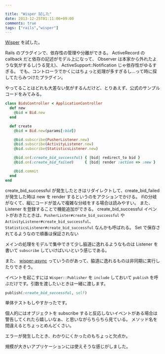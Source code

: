 ```yaml
---

title: "Wisper 試した"
date: 2013-12-25T01:11:00+09:00
comments: true
tags: ["rails","wisper"]
---
```


[Wisper](https://github.com/krisleech/wisper) を試した。

Rails のプラグインで、依存性の管理や分離ができる。
ActiveRecord の callback だと依存の記述がモデル上になって、
Observer は本家から外れたような気がするし(うる覚え)、
ActiveSupport::Notification じゃ依存性がゆるすぎる。
でも、コントローラでかくにはちょっと処理が多すぎるし…って時に探してたらみつけたプラグイン。

やってることはどれも大差ない気がするんだけど、とりあえず、公式のサンプルコードをみてみる。

```ruby
class BidsController < ApplicationController
  def new
    @bid = Bid.new
  end

  def create
    @bid = Bid.new(params[:bid])

    @bid.subscribe(PusherListener.new)
    @bid.subscribe(ActivityListener.new)
    @bid.subscribe(StatisticsListener.new)

    @bid.on(:create_bid_successful) { |bid| redirect_to bid }
    @bid.on(:create_bid_failed)     { |bid| render :action => :new }

    @bid.commit
  end
end
```

create_bid_successful が発生したときはリダイレクトして、create_bid_failed が発生した時は new を render するというのをアクションでかける。
ifの分岐がなくて、縦にコードが並んで複雑な分岐をする場合は読みやすい。
また、Listener を登録することで機能追加ができる。
create_bid_successful イベントがおきたときは、`PusherLister#create_bid_successful` や `ActivityListener#create_bid_successful`、`StatisticsListener#create_bid_successful` なんかも呼ばれる。
Set で保存されてるようなので順番は保証されない

メインの処理をモデルで集中できて少し脇道に逸れるようなものは Listener を書いて `subscribe` していけばいいという感じである。

また、 [wisper-async](https://github.com/krisleech/wisper-async) っていうのがあって、脇道に逸れるものは非同期に実行したりできそう。

イベントを起こすには `Wisper::Publisher` を `include` しておいて `publish` を呼ぶだけです。引数を渡したいときは一緒に渡します。

```ruby
publish(:create_bid_successful, self)
```

単体テストもしやすかったです。

個人的にはオブジェクトを subscribe すると反応しないイベントがある場合は警告してくれたら嬉しいなぁ、と思いながらちらちら見ている。
メソッド名を間違えるとちょっとめんどくさい。

エラーが発生したとき、わかりにくかったのもちょっと欠点か。

規模が大きいアプリケーションには使えそうな感じがしました。
